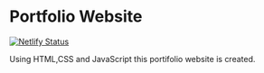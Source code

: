 Portfolio Website
=================
[![Netlify Status](https://api.netlify.com/api/v1/badges/0cc594b8-bca8-4701-9dc5-0ee1b2fd7d8f/deploy-status)](https://app.netlify.com/sites/govindk/deploys)

Using HTML,CSS and JavaScript this portifolio website is created.
